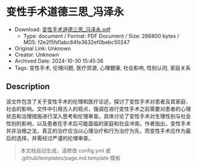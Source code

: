 # 变性手术道德三思_冯泽永

- Download: [变性手术道德三思_冯泽永.pdf](变性手术道德三思_冯泽永.pdf)
    - Type: document / Format: PDF Document / Size: 286800 bytes / MD5: f2e2f5fd1abc84fe3632ef0bebc50247
- Original Link: Unknown
- Creator: Unknown
- Archived Date: 2024-10-30 15:45:36
- Tags: 变性手术, 伦理问题, 医疗资源, 心理健康, 社会影响, 性别认同, 家庭关系

## Description

该文件包含了关于变性手术的伦理和医疗论述，探讨了变性手术对患者及其家庭、社会的影响。文件中引用古人的观点，强调在进行变性手术之前需要对患者的心理状态和治理措施进行深入思考和伦理审查。具体讨论了变性手术对生理性别与社会性别的影响，以及患者在手术后可能面临的家庭和社会冲突。作者指出，变性手术并非治根之法，真正的治疗应当以心理治疗和行为治疗为先，而变性手术应作为最后的选择，并需经过严谨的伦理审查。

> 本文档自动生成，请修改 config.yml 或 .github/templates/page.md.template 模板
